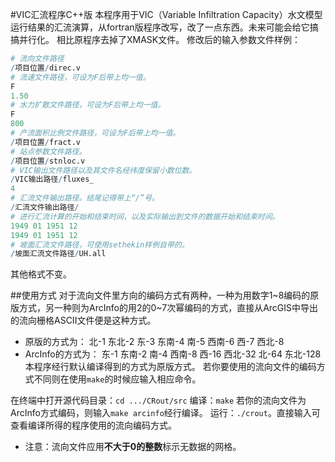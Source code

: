 #VIC汇流程序C++版
本程序用于VIC（Variable Infiltration Capacity）水文模型运行结果的汇流演算，从fortran版程序改写，改了一点东西。未来可能会给它搞搞并行化。
相比原程序去掉了XMASK文件。
修改后的输入参数文件样例：
``` R
# 流向文件路径
/项目位置/direc.v
# 流速文件路径，可设为F后带上均一值。
F
1.50
# 水力扩散文件路径，可设为F后带上均一值。
F
800
# 产流面积比例文件路径，可设为F后带上均一值。
/项目位置/fract.v
# 站点参数文件路径。
/项目位置/stnloc.v
# VIC输出文件路径以及其文件名经纬度保留小数位数。
/VIC输出路径/fluxes_
4
# 汇流文件输出路径。结尾记得带上“/”号。
/汇流文件输出路径/
# 进行汇流计算的开始和结束时间，以及实际输出到文件的数据开始和结束时间。
1949 01 1951 12 
1949 01 1951 12 
# 坡面汇流文件路径，可使用sethekin样例自带的。
/坡面汇流文件路径/UH.all
```
其他格式不变。


##使用方式
对于流向文件里方向的编码方式有两种，一种为用数字1~8编码的原版方式，另一种则为ArcInfo的用2的0~7次幂编码的方式，直接从ArcGIS中导出的流向栅格ASCII文件便是这种方式。
- 原版的方式为： 北-1 东北-2 东-3 东南-4 南-5 西南-6 西-7 西北-8
- ArcInfo的方式为： 东-1 东南-2 南-4 西南-8 西-16 西北-32 北-64 东北-128 
本程序经行默认编译得到的方式为原版方式。
若你要使用的流向文件的编码方式不同则在使用`make`的时候应输入相应命令。

在终端中打开源代码目录：`cd .../CRout/src`
编译：`make`
若你的流向文件为ArcInfo方式编码，则输入`make arcinfo`经行编译。
运行：`./crout`。直接输入可查看编译所得的程序使用的流向编码方式。
- 注意：流向文件应用**不大于0的整数**标示无数据的网格。

